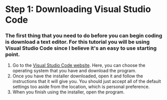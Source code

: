 # Step 1: Downloading Visual Studio Code

### The first thing that you need to do before you can begin coding is download a text editor. For this tutorial you will be using Visual Studio Code since I believe it's an easy to use starting point.

1. Go to the [Visual Studio Code website](https://code.visualstudio.com/download). Here, you can choose the operating system that you have and download the program.
2. Once you have the installer downloaded, open it and follow the instructions that it will give you. You should just accept all of the default settings too aside from the location, which is personal preference.
3. When you finish using the installer, open the program.
